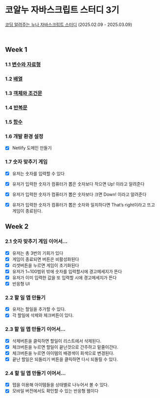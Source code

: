 # 코알누 자바스크립트 스터디 3기
[코딩 알려주는 누나 자바스크립트 스터디](https://codingnoona.thinkific.com/pages/3c7ff4) (2025.02.09 - 2025.03.09)

<br/>

## Week 1
### 1.1 [변수와 자료형](https://hackmd.io/@qEGG2y5qSJeoFpoWLh1Dzw/BJ_D0MwF1x)
### 1.2 [배열](https://hackmd.io/@qEGG2y5qSJeoFpoWLh1Dzw/HyrORqvK1x)
### 1.3 [객체와 조건문](https://hackmd.io/@qEGG2y5qSJeoFpoWLh1Dzw/S1VhFqDFyg)
### 1.4 [반복문](https://hackmd.io/@qEGG2y5qSJeoFpoWLh1Dzw/ByEUFjDFJx)
### 1.5 [함수](https://hackmd.io/@qEGG2y5qSJeoFpoWLh1Dzw/B1pyKXitkg)
### 1.6 개발 환경 설정
  - [x] Netlify 도메인 만들기 
### 1.7 숫자 맞추기 게임

  - [x] 유저는 숫자를 입력할 수 있다
  - [x] 유저가 입력한 숫자가 컴퓨터가 뽑은 숫자보다 작으면 Up! 이라고 알려준다
  - [x] 유저가 입력한 숫자가 컴퓨터가 뽑은 숫자보다 크면 Down! 이라고 알려준다
  - [x] 유저가 입력한 숫자가 컴퓨터가 뽑은 숫자와 일치하다면 That’s right이라고 뜨고 게임이 종료된다.


## Week 2
### 2.1 숫자 맞추기 게임 이어서...
  - [x] 유저는 총 3번의 기회가 있다
  - [x] 게임이 종료되면 버튼은 비활성화된다
  - [x] 리셋버튼을 누르면 게임이 초기화된다
  - [x] 유저가 1~100범위 밖에 숫자를 입력할시에 경고메세지가 뜬다
  - [x] 유저가 이미 입력한 값을 또 입력할 시에 경고메세지가 뜬다
  - [x] 반응형 UI
### 2.2 할 일 앱 만들기
  - [x] 유저는 할일을 추가할 수 있다.
  - [x] 각 할일에 삭제와 체크버튼이 있다.
### 2.3 할 일 앱 만들기 이어서...
  - [x] 삭제버튼을 클릭하면 할일이 리스트에서 삭제된다.
  - [x] 체크버튼을 누르면 할일이 끝난것으로 간주하고 밑줄이간다.
  - [x] 체크버튼을 누르면 아이템의 배경색이 회색으로 변경된다.
  - [x] 끝난 할일은 되돌리기 버튼을 클릭하면 다시 되돌릴 수 있다.
### 2.4 할 일 앱 만들기 이어서...
  - [x] 탭을 이용해 아이템들을 상태별로 나누어서 볼 수 있다.
  - [x] 모바일 버전에서도 확인할 수 있는 반응형 웹이다
